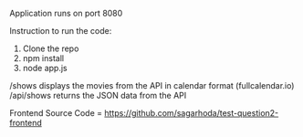 Application runs on port 8080

Instruction to run the code:
1. Clone the repo
2. npm install
3. node app.js

/shows displays the movies from the API in calendar format (fullcalendar.io)
/api/shows returns the JSON data from the API

Frontend Source Code = https://github.com/sagarhoda/test-question2-frontend
